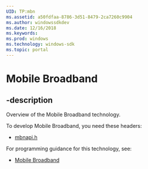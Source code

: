 ```yaml
---
UID: TP:mbn
ms.assetid: a50fdfaa-8786-3d51-8479-2ca7260c9904
ms.author: windowssdkdev
ms.date: 12/16/2018
ms.keywords: 
ms.prod: windows
ms.technology: windows-sdk
ms.topic: portal
---
```


# Mobile Broadband

## -description

Overview of the Mobile Broadband technology.

To develop Mobile Broadband, you need these headers:

 * [mbnapi.h](../mbnapi/index.md)

For programming guidance for this technology, see:
* [Mobile Broadband](https://docs.microsoft.com/en-us/windows-hardware/drivers/mobilebroadband/)

